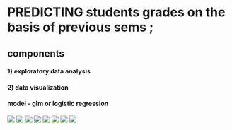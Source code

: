 # PREDICTING students grades on the basis of previous sems ;
## components 
#### 1) exploratory data analysis
#### 2) data visualization
#### model - glm or logistic regression
![](https://github.com/shaurysrivastav27/DATA-ANALYTICS/blob/master/R/student-grades/images/G1lm.png)
![](https://github.com/shaurysrivastav27/DATA-ANALYTICS/blob/master/R/student-grades/images/G2lm.png)
![](https://github.com/shaurysrivastav27/DATA-ANALYTICS/blob/master/R/student-grades/images/abs.png)
![](https://github.com/shaurysrivastav27/DATA-ANALYTICS/blob/master/R/student-grades/images/corr.png)
![](https://github.com/shaurysrivastav27/DATA-ANALYTICS/blob/master/R/student-grades/images/g1bar.png)
![](https://github.com/shaurysrivastav27/DATA-ANALYTICS/blob/master/R/student-grades/images/g2bar.png)
![](https://github.com/shaurysrivastav27/DATA-ANALYTICS/blob/master/R/student-grades/images/g3bar.png)
![](https://github.com/shaurysrivastav27/DATA-ANALYTICS/blob/master/R/student-grades/images/model.png)
